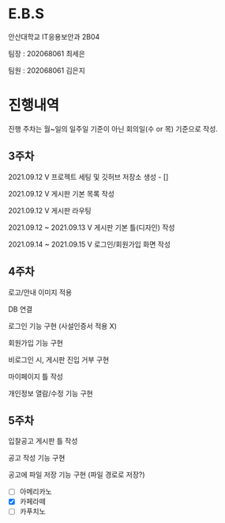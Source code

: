 # E.B.S


안산대학교 IT응용보안과 2B04

팀장 : 202068061 최세은

팀원 : 202068061 김은지

# 진행내역

진행 주차는 월~일의 일주일 기준이 아닌 회의일(수 or 목) 기준으로 작성.

## 3주차

2021.09.12 V 프로젝트 세팅 및 깃허브 저장소 생성 - [] 

2021.09.12 V 게시판 기본 목록 작성

2021.09.12 V 게시판 라우팅

2021.09.12 ~ 2021.09.13 V 게시판 기본 틀(디자인) 작성

2021.09.14 ~ 2021.09.15 V 로그인/회원가입 화면 작성

## 4주차

로고/안내 이미지 적용

DB 연결

로그인 기능 구현 (사설인증서 적용 X)

회원가입 기능 구현

비로그인 시, 게시판 진입 거부 구현

마이페이지 틀 작성

개인정보 열람/수정 기능 구현

## 5주차

입찰공고 게시판 틀 작성

공고 작성 기능 구현

공고에 파일 저장 기능 구현 (파일 경로로 저장?)



- [ ] 아메리카노
- [x] 카페라떼
- [ ] 카푸치노
